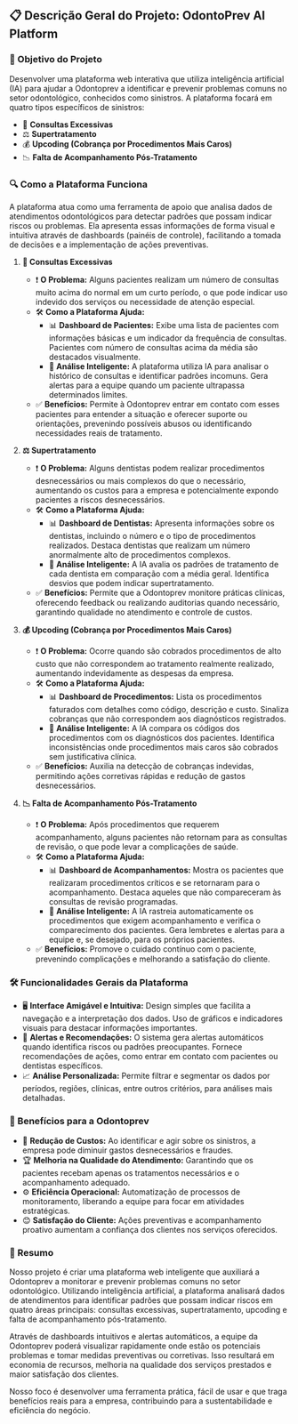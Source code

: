 ## 📋 Descrição Geral do Projeto: OdontoPrev AI Platform

### 🎯 Objetivo do Projeto

Desenvolver uma plataforma web interativa que utiliza inteligência artificial (IA) para ajudar a Odontoprev a identificar e prevenir problemas comuns no setor odontológico, conhecidos como sinistros. A plataforma focará em quatro tipos específicos de sinistros:

- 🦷 **Consultas Excessivas**
- ⚖️ **Supertratamento**
- 💰 **Upcoding (Cobrança por Procedimentos Mais Caros)**
- 📉 **Falta de Acompanhamento Pós-Tratamento**

### 🔍 Como a Plataforma Funciona

A plataforma atua como uma ferramenta de apoio que analisa dados de atendimentos odontológicos para detectar padrões que possam indicar riscos ou problemas. Ela apresenta essas informações de forma visual e intuitiva através de dashboards (painéis de controle), facilitando a tomada de decisões e a implementação de ações preventivas.

1. **🦷 Consultas Excessivas**

   - ❗ **O Problema:** Alguns pacientes realizam um número de consultas muito acima do normal em um curto período, o que pode indicar uso indevido dos serviços ou necessidade de atenção especial.
   - 🛠️ **Como a Plataforma Ajuda:**
     - 📊 **Dashboard de Pacientes:** Exibe uma lista de pacientes com informações básicas e um indicador da frequência de consultas. Pacientes com número de consultas acima da média são destacados visualmente.
     - 🤖 **Análise Inteligente:** A plataforma utiliza IA para analisar o histórico de consultas e identificar padrões incomuns. Gera alertas para a equipe quando um paciente ultrapassa determinados limites.
   - ✅ **Benefícios:** Permite à Odontoprev entrar em contato com esses pacientes para entender a situação e oferecer suporte ou orientações, prevenindo possíveis abusos ou identificando necessidades reais de tratamento.

2. **⚖️ Supertratamento**

   - ❗ **O Problema:** Alguns dentistas podem realizar procedimentos desnecessários ou mais complexos do que o necessário, aumentando os custos para a empresa e potencialmente expondo pacientes a riscos desnecessários.
   - 🛠️ **Como a Plataforma Ajuda:**
     - 📊 **Dashboard de Dentistas:** Apresenta informações sobre os dentistas, incluindo o número e o tipo de procedimentos realizados. Destaca dentistas que realizam um número anormalmente alto de procedimentos complexos.
     - 🤖 **Análise Inteligente:** A IA avalia os padrões de tratamento de cada dentista em comparação com a média geral. Identifica desvios que podem indicar supertratamento.
   - ✅ **Benefícios:** Permite que a Odontoprev monitore práticas clínicas, oferecendo feedback ou realizando auditorias quando necessário, garantindo qualidade no atendimento e controle de custos.

3. **💰 Upcoding (Cobrança por Procedimentos Mais Caros)**

   - ❗ **O Problema:** Ocorre quando são cobrados procedimentos de alto custo que não correspondem ao tratamento realmente realizado, aumentando indevidamente as despesas da empresa.
   - 🛠️ **Como a Plataforma Ajuda:**
     - 📊 **Dashboard de Procedimentos:** Lista os procedimentos faturados com detalhes como código, descrição e custo. Sinaliza cobranças que não correspondem aos diagnósticos registrados.
     - 🤖 **Análise Inteligente:** A IA compara os códigos dos procedimentos com os diagnósticos dos pacientes. Identifica inconsistências onde procedimentos mais caros são cobrados sem justificativa clínica.
   - ✅ **Benefícios:** Auxilia na detecção de cobranças indevidas, permitindo ações corretivas rápidas e redução de gastos desnecessários.

4. **📉 Falta de Acompanhamento Pós-Tratamento**

   - ❗ **O Problema:** Após procedimentos que requerem acompanhamento, alguns pacientes não retornam para as consultas de revisão, o que pode levar a complicações de saúde.
   - 🛠️ **Como a Plataforma Ajuda:**
     - 📊 **Dashboard de Acompanhamentos:** Mostra os pacientes que realizaram procedimentos críticos e se retornaram para o acompanhamento. Destaca aqueles que não compareceram às consultas de revisão programadas.
     - 🤖 **Análise Inteligente:** A IA rastreia automaticamente os procedimentos que exigem acompanhamento e verifica o comparecimento dos pacientes. Gera lembretes e alertas para a equipe e, se desejado, para os próprios pacientes.
   - ✅ **Benefícios:** Promove o cuidado contínuo com o paciente, prevenindo complicações e melhorando a satisfação do cliente.

### 🛠️ Funcionalidades Gerais da Plataforma

- 🖥️ **Interface Amigável e Intuitiva:** Design simples que facilita a navegação e a interpretação dos dados. Uso de gráficos e indicadores visuais para destacar informações importantes.
- 🔔 **Alertas e Recomendações:** O sistema gera alertas automáticos quando identifica riscos ou padrões preocupantes. Fornece recomendações de ações, como entrar em contato com pacientes ou dentistas específicos.
- 📈 **Análise Personalizada:** Permite filtrar e segmentar os dados por períodos, regiões, clínicas, entre outros critérios, para análises mais detalhadas.

### 🎁 Benefícios para a Odontoprev

- 💸 **Redução de Custos:** Ao identificar e agir sobre os sinistros, a empresa pode diminuir gastos desnecessários e fraudes.
- 🏆 **Melhoria na Qualidade do Atendimento:** Garantindo que os pacientes recebam apenas os tratamentos necessários e o acompanhamento adequado.
- ⚙️ **Eficiência Operacional:** Automatização de processos de monitoramento, liberando a equipe para focar em atividades estratégicas.
- 😊 **Satisfação do Cliente:** Ações preventivas e acompanhamento proativo aumentam a confiança dos clientes nos serviços oferecidos.

### 📄 Resumo

Nosso projeto é criar uma plataforma web inteligente que auxiliará a Odontoprev a monitorar e prevenir problemas comuns no setor odontológico. Utilizando inteligência artificial, a plataforma analisará dados de atendimentos para identificar padrões que possam indicar riscos em quatro áreas principais: consultas excessivas, supertratamento, upcoding e falta de acompanhamento pós-tratamento.

Através de dashboards intuitivos e alertas automáticos, a equipe da Odontoprev poderá visualizar rapidamente onde estão os potenciais problemas e tomar medidas preventivas ou corretivas. Isso resultará em economia de recursos, melhoria na qualidade dos serviços prestados e maior satisfação dos clientes.

Nosso foco é desenvolver uma ferramenta prática, fácil de usar e que traga benefícios reais para a empresa, contribuindo para a sustentabilidade e eficiência do negócio.
